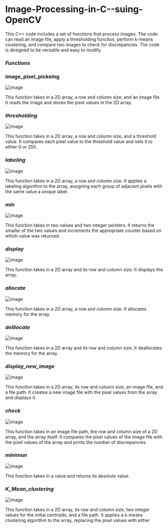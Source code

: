 # Image-Processing-in-C--suing-OpenCV

This C++ code includes a set of functions that process images. The code can read an image file, apply a thresholding function, perform k-means clustering, and compare two images to check for discrepancies. The code is designed to be versatile and easy to modify.

### _Functions_

### image_pixel_pickeing

![image](https://user-images.githubusercontent.com/115175167/229116687-9964f61c-7847-49a8-af6a-fe2cd394f1b2.png)

This function takes in a 2D array, a row and column size, and an image file. It reads the image and stores the pixel values in the 2D array.

### _thresholding_

![image](https://user-images.githubusercontent.com/115175167/229117047-75b6b469-637d-408f-a187-7b15691376c8.png)


This function takes in a 2D array, a row and column size, and a threshold value. It compares each pixel value to the threshold value and sets it to either 0 or 255.

### _labeling_

![image](https://user-images.githubusercontent.com/115175167/229117108-345010dc-508d-4da4-94f1-22e004eb4f42.png)

This function takes in a 2D array, a row and column size. It applies a labeling algorithm to the array, assigning each group of adjacent pixels with the same value a unique label.

### _min_

![image](https://user-images.githubusercontent.com/115175167/229117160-2e49b1d7-64f7-4bdc-94d6-ee373e5c2170.png)

This function takes in two values and two integer pointers. It returns the smaller of the two values and increments the appropriate counter based on which value was returned.

### _display_

![image](https://user-images.githubusercontent.com/115175167/229117558-6a8cb24a-25c1-4f6d-ac6a-b4d457302881.png)

This function takes in a 2D array and its row and column size. It displays the array.

### _allocate_

![image](https://user-images.githubusercontent.com/115175167/229117617-1a03f9d1-b023-4eed-b55a-cbd00b37d883.png)

This function takes in a 2D array, a row and column size. It allocates memory for the array.

### _delllocate_

![image](https://user-images.githubusercontent.com/115175167/229117670-e4e4a47f-188f-4f3d-88b2-ad33b80f9e07.png)

This function takes in a 2D array and its row and column size. It deallocates the memory for the array.

### _display_new_image_

  ![image](https://user-images.githubusercontent.com/115175167/229117236-0c3026e5-10e0-4dc2-b89f-94ede567c1a2.png)

This function takes in a 2D array, its row and column size, an image file, and a file path. It creates a new image file with the pixel values from the array and displays it.

### _check_

![image](https://user-images.githubusercontent.com/115175167/229117276-fddd5a5a-f683-404f-abbf-789e789119b5.png)
  
This function takes in an image file path, the row and column size of a 2D array, and the array itself. It compares the pixel values of the image file with the pixel values of the array and prints the number of discrepancies.

### _minimun_

  ![image](https://user-images.githubusercontent.com/115175167/229117443-83b713e0-d01f-4e6e-9838-b097673a1850.png)

This function takes in a value and returns its absolute value.

### _K_Mean_clustering_

  ![image](https://user-images.githubusercontent.com/115175167/229117391-9c96259c-77c9-4e51-9bf0-e00e1bbd2c8f.png)
  
This function takes in a 2D array, its row and column size, two integer values for the initial centroids, and a file path. It applies a k-means clustering algorithm to the array, replacing the pixel values with either
